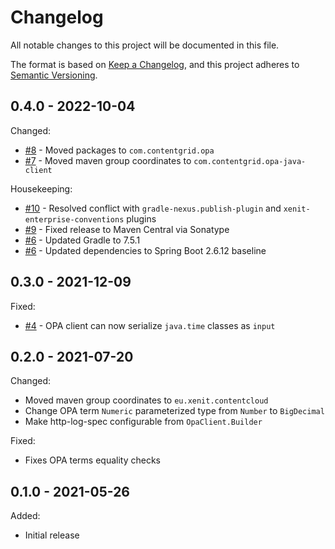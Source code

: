 # Changelog

All notable changes to this project will be documented in this file.

The format is based on [Keep a Changelog](https://keepachangelog.com/en/1.0.0/),
and this project adheres to [Semantic Versioning](https://semver.org/spec/v2.0.0.html).

## 0.4.0 - 2022-10-04

Changed:
* [#8] - Moved packages to `com.contentgrid.opa`
* [#7] - Moved maven group coordinates to `com.contentgrid.opa-java-client`

Housekeeping:
* [#10] - Resolved conflict with `gradle-nexus.publish-plugin` and `xenit-enterprise-conventions` plugins
* [#9] - Fixed release to Maven Central via Sonatype
* [#6] - Updated Gradle to 7.5.1
* [#6] - Updated dependencies to Spring Boot 2.6.12 baseline

[#6]: https://github.com/xenit-eu/opa-java-client/pull/6
[#7]: https://github.com/xenit-eu/opa-java-client/pull/7
[#8]: https://github.com/xenit-eu/opa-java-client/pull/8
[#9]: https://github.com/xenit-eu/opa-java-client/pull/9
[#10]: https://github.com/xenit-eu/opa-java-client/pull/10

## 0.3.0 - 2021-12-09

Fixed:
* [#4] - OPA client can now serialize `java.time` classes as `input` 

[#4]: https://github.com/xenit-eu/opa-java-client/pull/4

## 0.2.0 - 2021-07-20

Changed:
* Moved maven group coordinates to `eu.xenit.contentcloud`
* Change OPA term `Numeric` parameterized type from `Number` to `BigDecimal`
* Make http-log-spec configurable from `OpaClient.Builder`

Fixed:
* Fixes OPA terms equality checks

## 0.1.0 - 2021-05-26

Added:
- Initial release
